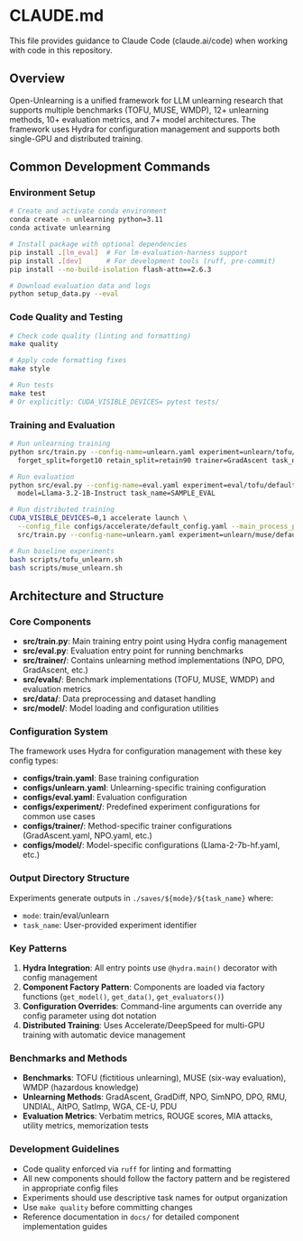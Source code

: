 # CLAUDE.md

This file provides guidance to Claude Code (claude.ai/code) when working with code in this repository.

## Overview

Open-Unlearning is a unified framework for LLM unlearning research that supports multiple benchmarks (TOFU, MUSE, WMDP), 12+ unlearning methods, 10+ evaluation metrics, and 7+ model architectures. The framework uses Hydra for configuration management and supports both single-GPU and distributed training.

## Common Development Commands

### Environment Setup
```bash
# Create and activate conda environment
conda create -n unlearning python=3.11
conda activate unlearning

# Install package with optional dependencies
pip install .[lm_eval]  # For lm-evaluation-harness support
pip install .[dev]      # For development tools (ruff, pre-commit)
pip install --no-build-isolation flash-attn==2.6.3

# Download evaluation data and logs
python setup_data.py --eval
```

### Code Quality and Testing
```bash
# Check code quality (linting and formatting)
make quality

# Apply code formatting fixes
make style

# Run tests
make test
# Or explicitly: CUDA_VISIBLE_DEVICES= pytest tests/
```

### Training and Evaluation
```bash
# Run unlearning training
python src/train.py --config-name=unlearn.yaml experiment=unlearn/tofu/default \
  forget_split=forget10 retain_split=retain90 trainer=GradAscent task_name=SAMPLE_UNLEARN

# Run evaluation
python src/eval.py --config-name=eval.yaml experiment=eval/tofu/default \
  model=Llama-3.2-1B-Instruct task_name=SAMPLE_EVAL

# Run distributed training
CUDA_VISIBLE_DEVICES=0,1 accelerate launch \
  --config_file configs/accelerate/default_config.yaml --main_process_port 18765 \
  src/train.py --config-name=unlearn.yaml experiment=unlearn/muse/default task_name=DISTRIBUTED_TRAIN

# Run baseline experiments
bash scripts/tofu_unlearn.sh
bash scripts/muse_unlearn.sh
```

## Architecture and Structure

### Core Components
- **src/train.py**: Main training entry point using Hydra config management
- **src/eval.py**: Evaluation entry point for running benchmarks
- **src/trainer/**: Contains unlearning method implementations (NPO, DPO, GradAscent, etc.)
- **src/evals/**: Benchmark implementations (TOFU, MUSE, WMDP) and evaluation metrics
- **src/data/**: Data preprocessing and dataset handling
- **src/model/**: Model loading and configuration utilities

### Configuration System
The framework uses Hydra for configuration management with these key config types:
- **configs/train.yaml**: Base training configuration
- **configs/unlearn.yaml**: Unlearning-specific training configuration  
- **configs/eval.yaml**: Evaluation configuration
- **configs/experiment/**: Predefined experiment configurations for common use cases
- **configs/trainer/**: Method-specific trainer configurations (GradAscent.yaml, NPO.yaml, etc.)
- **configs/model/**: Model-specific configurations (Llama-2-7b-hf.yaml, etc.)

### Output Directory Structure
Experiments generate outputs in `./saves/${mode}/${task_name}` where:
- `mode`: train/eval/unlearn
- `task_name`: User-provided experiment identifier

### Key Patterns
1. **Hydra Integration**: All entry points use `@hydra.main()` decorator with config management
2. **Component Factory Pattern**: Components are loaded via factory functions (`get_model()`, `get_data()`, `get_evaluators()`)
3. **Configuration Overrides**: Command-line arguments can override any config parameter using dot notation
4. **Distributed Training**: Uses Accelerate/DeepSpeed for multi-GPU training with automatic device management

### Benchmarks and Methods
- **Benchmarks**: TOFU (fictitious unlearning), MUSE (six-way evaluation), WMDP (hazardous knowledge)
- **Unlearning Methods**: GradAscent, GradDiff, NPO, SimNPO, DPO, RMU, UNDIAL, AltPO, SatImp, WGA, CE-U, PDU
- **Evaluation Metrics**: Verbatim metrics, ROUGE scores, MIA attacks, utility metrics, memorization tests

### Development Guidelines
- Code quality enforced via `ruff` for linting and formatting
- All new components should follow the factory pattern and be registered in appropriate config files
- Experiments should use descriptive task names for output organization
- Use `make quality` before committing changes
- Reference documentation in `docs/` for detailed component implementation guides